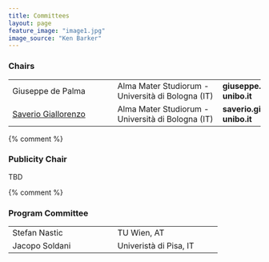 ```yaml
---
title: Committees
layout: page
feature_image: "image1.jpg"
image_source: "Ken Barker"
---
```


<div class="container"></div>

<!-- Order names alphabetically by surname -->

<style> td{min-width:12em} td+td{padding-left:10px;}</style>

### Chairs
<table>
  <tbody>
    <tr>
      <td>Giuseppe de Palma</td>
      <td>Alma Mater Studiorum - Università di Bologna (IT)</td>
      <td>
      <strong>giuseppe.depalma2</strong>
      [at]
      <strong>unibo.it</strong>
      </td>
    </tr>
    <tr>
      <td><a href="https://saveriogiallorenzo.com">Saverio Giallorenzo</a></td>
      <td>Alma Mater Studiorum - Università di Bologna (IT)</td>
      <td>
        <strong>saverio.giallorenzo2</strong>
        [at]
        <strong>unibo.it</strong>
      </td>
    </tr>
  </tbody>
</table>

{% comment %}

### Publicity Chair

TBD

<!-- <table>
  <tbody>
    <tr>
      <td>Florian Rademacher</td>
      <td>University of Applied Science and Arts Dortmund (DE)</td>
      <td>
      <strong>florian.rademacher</strong>
      [at]
      <strong>fh-dortmund.de</strong>
      </td></tr>
  </tbody>
</table> -->

{% comment %}

### Program Committee

<table>
<tbody>
<tr><td>Stefan Nastic</td><td>TU Wien, AT</td></tr>
<tr><td>Jacopo Soldani</td><td>Univeristà di Pisa, IT</td></tr>
</tbody>
</table>
